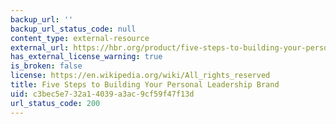 ```yaml
---
backup_url: ''
backup_url_status_code: null
content_type: external-resource
external_url: https://hbr.org/product/five-steps-to-building-your-personal-leadership-brand/U0712A-PDF-ENG
has_external_license_warning: true
is_broken: false
license: https://en.wikipedia.org/wiki/All_rights_reserved
title: Five Steps to Building Your Personal Leadership Brand
uid: c3bec5e7-32a1-4039-a3ac-9cf59f47f13d
url_status_code: 200
---
```

